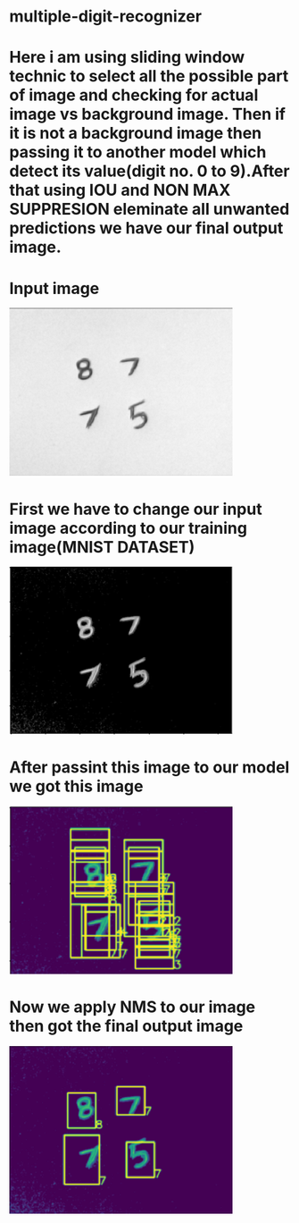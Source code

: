 # multiple-digit-recognizer
  
 # Here i am using sliding window technic to select all the possible part of image and checking for actual image vs background image. Then if it is not a background image then passing it to another model which detect its value(digit no. 0 to 9).After that using IOU and NON MAX SUPPRESION eleminate all unwanted predictions we have our final output image.
 
  
# Input image
  

  ![alt text](https://github.com/sachin327/multiple-digit-recognizer-/blob/master/images/input.png)

# First we have to change our input image according to our training image(MNIST DATASET)
  

  ![alt text](https://github.com/sachin327/multiple-digit-recognizer-/blob/master/images/convert_mnist.png)
  
# After passint this image to our model we got this image

  

  ![alt text](https://github.com/sachin327/multiple-digit-recognizer-/blob/master/images/without_NMS.png)

# Now we apply NMS to our image then got the final output image

  

  ![alt text](https://github.com/sachin327/multiple-digit-recognizer-/blob/master/images/output.png)
